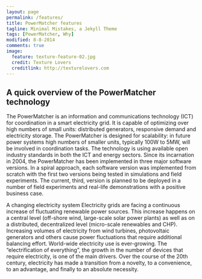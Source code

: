 ```yaml
---
layout: page
permalink: /features/
title: PowerMatcher features
tagline: Minimal Mistakes, a Jekyll Theme
tags: [PowerMatcher, Why]
modified: 8-8-2014
comments: true
image:
  feature: texture-feature-02.jpg
  credit: Texture Lovers
  creditlink: http://texturelovers.com
---
```


## A quick overview of the PowerMatcher technology ##
The PowerMatcher is an information and communications technology (ICT) for coordination in a smart electricity grid. It is capable of optimizing over high numbers of small units: distributed generators, responsive demand and electricity storage.
The PowerMatcher is designed for scalability: in future power systems high numbers of smaller units, typically 100W to 5MW, will be involved in coordination tasks.
The technology is using available open industry standards in both the ICT and energy sectors.
Since its incarnation in 2004, the PowerMatcher has been implemented in three major software versions. In a spiral approach, each software version was implemented from scratch with the first two versions being tested in simulations and field experiments. The current, third, version is planned to be deployed in a number of field experiments and real-life demonstrations with a positive business case.
 
A changing electricity system
Electricity grids are facing a continuous increase of fluctuating renewable power sources. This increase happens on a central level (off-shore wind, large-scale solar power plants) as well as on a distributed, decentralized level (micro-scale renewables and CHP). Increasing volumes of electricity from wind turbines, photovoltaic generators and others cause power fluctuations that require additional balancing effort.
World-wide electricity use is ever-growing. The “electrification of everything”, the growth in the number of devices that require electricity, is one of the main drivers. Over the course of the 20th century, electricity has made a transition from a novelty, to a convenience, to an advantage, and finally to an absolute necessity.
